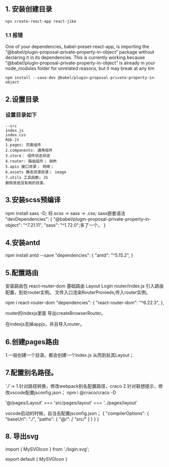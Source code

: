## 1. 安装创建目录
```
npx create-react-app react-jike
```

### 1.1 报错
One of your dependencies, babel-preset-react-app, is importing the
“@babel/plugin-proposal-private-property-in-object” package without
declaring it in its dependencies. This is currently working because
“@babel/plugin-proposal-private-property-in-object” is already in your
node_modules folder for unrelated reasons, but it may break at any tim

```
npm install --save-dev @babel/plugin-proposal-private-property-in-object
```

## 2.设置目录
### 设置目录如下
```
--src
index.js
index.css
App.js
1.pages: 页面组件 
2.components: 通用组件
3.store： 组件状态状态
4.router: 路由组件； BOM
5.apis 接口目录； 网络；
6.assets 静态资源目录； image
7.utils 工具函数; JS
删除其他没有用的目录。
```

## 3.安装scss预编译
npm install sass -D; 
将.scss -> sass -> .css; 
sass嵌套语法
  "devDependencies": {
    "@babel/plugin-proposal-private-property-in-object": "^7.21.11",
    "sass": "^1.72.0";多了一个。
  }

## 4.安装antd
npm install antd --save
  "dependencies": {
    "antd": "^5.15.2",
  }

## 5.配置路由
安装路由包 react-router-dom
基础路由 Layout Login
router/index.js 引入路由配置，到处router实例。
文件入口渲染RouterProvieds;传入router实例。

npm i react-router-dom
  "dependencies": {
    "react-router-dom": "^6.22.3",
  },

router的indexjs里面
导出createBrowserRouter。

在indexjs去掉appjs，并且导入router。

## 6.创建pages路由
1.一般创建一个目录。都会创建一个index.js 从而到处其Layout；


## 7.配置别名路径。
'./'->
1.针对路径转换，修改webpack别名配置路径，craco
2.针对联想提示，修改vscode配置jsconfig.json；
npm i @craco/craco -D

'@/pages/Layout' === 'src/pages/layout' === '../pages/layout'

vscode启动的时候，自当去配置jsconfig.json；
{
  "compilerOptions": {
    "baseUrl": "./",
    "paths": {
      "@/*": [
        "src/*"
      ]
    }
  }
}

## 8. 导出svg
import { MySVGIcon } from './login.svg';

export default {
  MySVGIcon
}